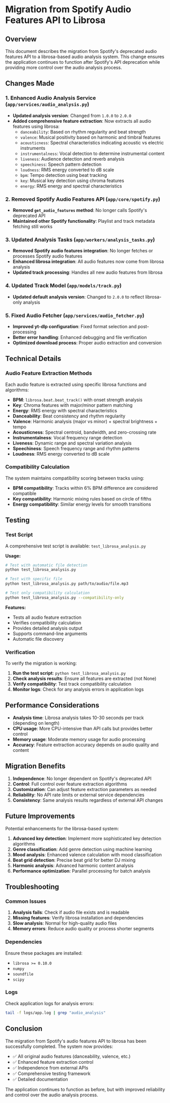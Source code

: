 # Migration from Spotify Audio Features API to Librosa

## Overview

This document describes the migration from Spotify's deprecated audio features API to a librosa-based audio analysis system. This change ensures the application continues to function after Spotify's API deprecation while providing more control over the audio analysis process.

## Changes Made

### 1. Enhanced Audio Analysis Service (`app/services/audio_analysis.py`)

- **Updated analysis version**: Changed from `1.0.0` to `2.0.0`
- **Added comprehensive feature extraction**: Now extracts all audio features using librosa:
  - `danceability`: Based on rhythm regularity and beat strength
  - `valence`: Musical positivity based on harmonic and timbral features
  - `acousticness`: Spectral characteristics indicating acoustic vs electric instruments
  - `instrumentalness`: Vocal detection to determine instrumental content
  - `liveness`: Audience detection and reverb analysis
  - `speechiness`: Speech pattern detection
  - `loudness`: RMS energy converted to dB scale
  - `bpm`: Tempo detection using beat tracking
  - `key`: Musical key detection using chroma features
  - `energy`: RMS energy and spectral characteristics

### 2. Removed Spotify Audio Features API (`app/core/spotify.py`)

- **Removed `get_audio_features` method**: No longer calls Spotify's deprecated API
- **Maintained other Spotify functionality**: Playlist and track metadata fetching still works

### 3. Updated Analysis Tasks (`app/workers/analysis_tasks.py`)

- **Removed Spotify audio features integration**: No longer fetches or processes Spotify audio features
- **Enhanced librosa integration**: All audio features now come from librosa analysis
- **Updated track processing**: Handles all new audio features from librosa

### 4. Updated Track Model (`app/models/track.py`)

- **Updated default analysis version**: Changed to `2.0.0` to reflect librosa-only analysis

### 5. Fixed Audio Fetcher (`app/services/audio_fetcher.py`)

- **Improved yt-dlp configuration**: Fixed format selection and post-processing
- **Better error handling**: Enhanced debugging and file verification
- **Optimized download process**: Proper audio extraction and conversion

## Technical Details

### Audio Feature Extraction Methods

Each audio feature is extracted using specific librosa functions and algorithms:

- **BPM**: `librosa.beat.beat_track()` with onset strength analysis
- **Key**: Chroma features with major/minor pattern matching
- **Energy**: RMS energy with spectral characteristics
- **Danceability**: Beat consistency and rhythm regularity
- **Valence**: Harmonic analysis (major vs minor) + spectral brightness + tempo
- **Acousticness**: Spectral centroid, bandwidth, and zero-crossing rate
- **Instrumentalness**: Vocal frequency range detection
- **Liveness**: Dynamic range and spectral variation analysis
- **Speechiness**: Speech frequency range and rhythm patterns
- **Loudness**: RMS energy converted to dB scale

### Compatibility Calculation

The system maintains compatibility scoring between tracks using:
- **BPM compatibility**: Tracks within 6% BPM difference are considered compatible
- **Key compatibility**: Harmonic mixing rules based on circle of fifths
- **Energy compatibility**: Similar energy levels for smooth transitions

## Testing

### Test Script

A comprehensive test script is available: `test_librosa_analysis.py`

**Usage:**
```bash
# Test with automatic file detection
python test_librosa_analysis.py

# Test with specific file
python test_librosa_analysis.py path/to/audio/file.mp3

# Test only compatibility calculation
python test_librosa_analysis.py --compatibility-only
```

**Features:**
- Tests all audio feature extraction
- Verifies compatibility calculation
- Provides detailed analysis output
- Supports command-line arguments
- Automatic file discovery

### Verification

To verify the migration is working:

1. **Run the test script**: `python test_librosa_analysis.py`
2. **Check analysis results**: Ensure all features are extracted (not None)
3. **Verify compatibility**: Test track compatibility calculation
4. **Monitor logs**: Check for any analysis errors in application logs

## Performance Considerations

- **Analysis time**: Librosa analysis takes 10-30 seconds per track (depending on length)
- **CPU usage**: More CPU-intensive than API calls but provides better control
- **Memory usage**: Moderate memory usage for audio processing
- **Accuracy**: Feature extraction accuracy depends on audio quality and content

## Migration Benefits

1. **Independence**: No longer dependent on Spotify's deprecated API
2. **Control**: Full control over feature extraction algorithms
3. **Customization**: Can adjust feature extraction parameters as needed
4. **Reliability**: No API rate limits or external service dependencies
5. **Consistency**: Same analysis results regardless of external API changes

## Future Improvements

Potential enhancements for the librosa-based system:

1. **Advanced key detection**: Implement more sophisticated key detection algorithms
2. **Genre classification**: Add genre detection using machine learning
3. **Mood analysis**: Enhanced valence calculation with mood classification
4. **Beat grid detection**: Precise beat grid for better DJ mixing
5. **Harmonic analysis**: Advanced harmonic content analysis
6. **Performance optimization**: Parallel processing for batch analysis

## Troubleshooting

### Common Issues

1. **Analysis fails**: Check if audio file exists and is readable
2. **Missing features**: Verify librosa installation and dependencies
3. **Slow analysis**: Normal for high-quality audio files
4. **Memory errors**: Reduce audio quality or process shorter segments

### Dependencies

Ensure these packages are installed:
- `librosa >= 0.10.0`
- `numpy`
- `soundfile`
- `scipy`

### Logs

Check application logs for analysis errors:
```bash
tail -f logs/app.log | grep "audio_analysis"
```

## Conclusion

The migration from Spotify's audio features API to librosa has been successfully completed. The system now provides:

- ✅ All original audio features (danceability, valence, etc.)
- ✅ Enhanced feature extraction control
- ✅ Independence from external APIs
- ✅ Comprehensive testing framework
- ✅ Detailed documentation

The application continues to function as before, but with improved reliability and control over the audio analysis process. 